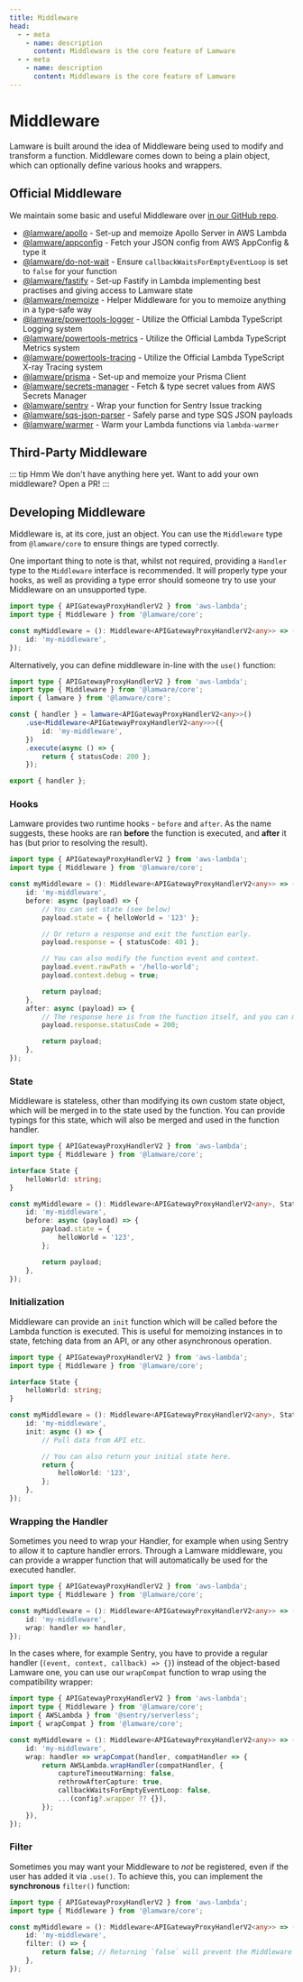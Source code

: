 ```yaml
---
title: Middleware
head:
  - - meta
    - name: description
      content: Middleware is the core feature of Lamware
  - - meta
    - name: description
      content: Middleware is the core feature of Lamware
---
```


# Middleware

Lamware is built around the idea of Middleware being used to modify and transform a function. Middleware comes down to being a plain object, which can optionally define various hooks and wrappers.

## Official Middleware

We maintain some basic and useful Middleware over [in our GitHub repo](https://github.com/evilkiwi/lamware/tree/master/packages).

- [@lamware/apollo](https://github.com/evilkiwi/lamware/tree/master/packages/apollo) - Set-up and memoize Apollo Server in AWS Lambda
- [@lamware/appconfig](https://github.com/evilkiwi/lamware/tree/master/packages/appconfig) - Fetch your JSON config from AWS AppConfig & type it
- [@lamware/do-not-wait](https://github.com/evilkiwi/lamware/tree/master/packages/do-not-wait) - Ensure `callbackWaitsForEmptyEventLoop` is set to `false` for your function
- [@lamware/fastify](https://github.com/evilkiwi/lamware/tree/master/packages/fastify) - Set-up Fastify in Lambda implementing best practises and giving access to Lamware state
- [@lamware/memoize](https://github.com/evilkiwi/lamware/tree/master/packages/memoize) - Helper Middleware for you to memoize anything in a type-safe way
- [@lamware/powertools-logger](https://github.com/evilkiwi/lamware/tree/master/packages/powertools-logger) - Utilize the Official Lambda TypeScript Logging system
- [@lamware/powertools-metrics](https://github.com/evilkiwi/lamware/tree/master/packages/powertools-metrics) - Utilize the Official Lambda TypeScript Metrics system
- [@lamware/powertools-tracing](https://github.com/evilkiwi/lamware/tree/master/packages/powertools-tracing) - Utilize the Official Lambda TypeScript X-ray Tracing system
- [@lamware/prisma](https://github.com/evilkiwi/lamware/tree/master/packages/prisma) - Set-up and memoize your Prisma Client
- [@lamware/secrets-manager](https://github.com/evilkiwi/lamware/tree/master/packages/secrets-manager) - Fetch & type secret values from AWS Secrets Manager
- [@lamware/sentry](https://github.com/evilkiwi/lamware/tree/master/packages/sentry) - Wrap your function for Sentry Issue tracking
- [@lamware/sqs-json-parser](https://github.com/evilkiwi/lamware/tree/master/packages/sqs-json-parser) - Safely parse and type SQS JSON payloads
- [@lamware/warmer](https://github.com/evilkiwi/lamware/tree/master/packages/warmer) - Warm your Lambda functions via `lambda-warmer`

## Third-Party Middleware

::: tip Hmm
We don't have anything here yet. Want to add your own middleware? Open a PR!
:::

## Developing Middleware

Middleware is, at its core, just an object. You can use the `Middleware` type from `@lamware/core` to ensure things are typed correctly.

One important thing to note is that, whilst not required, providing a `Handler` type to the `Middleware` interface is recommended. It will properly type your hooks, as well as providing a type error should someone try to use your Middleware on an unsupported type.

```typescript
import type { APIGatewayProxyHandlerV2 } from 'aws-lambda';
import type { Middleware } from '@lamware/core';

const myMiddleware = (): Middleware<APIGatewayProxyHandlerV2<any>> => ({
    id: 'my-middleware',
});
```

Alternatively, you can define middleware in-line with the `use()` function:

```typescript
import type { APIGatewayProxyHandlerV2 } from 'aws-lambda';
import type { Middleware } from '@lamware/core';
import { lamware } from '@lamware/core';

const { handler } = lamware<APIGatewayProxyHandlerV2<any>>()
    .use<Middleware<APIGatewayProxyHandlerV2<any>>>({
        id: 'my-middleware',
    })
    .execute(async () => {
        return { statusCode: 200 };
    });

export { handler };
```

### Hooks

Lamware provides two runtime hooks - `before` and `after`. As the name suggests, these hooks are ran **before** the function is executed, and **after** it has (but prior to resolving the result).

```typescript
import type { APIGatewayProxyHandlerV2 } from 'aws-lambda';
import type { Middleware } from '@lamware/core';

const myMiddleware = (): Middleware<APIGatewayProxyHandlerV2<any>> => ({
    id: 'my-middleware',
    before: async (payload) => {
        // You can set state (see below)
        payload.state = { helloWorld = '123' };

        // Or return a response and exit the function early.
        payload.response = { statusCode: 401 };

        // You can also modify the function event and context.
        payload.event.rawPath = '/hello-world';
        payload.context.debug = true;

        return payload;
    },
    after: async (payload) => {
        // The response here is from the function itself, and you can modify it.
        payload.response.statusCode = 200;

        return payload;
    },
});
```

### State

Middleware is stateless, other than modifying its own custom state object, which will be merged in to the state used by the function. You can provide typings for this state, which will also be merged and used in the function handler.

```typescript
import type { APIGatewayProxyHandlerV2 } from 'aws-lambda';
import type { Middleware } from '@lamware/core';

interface State {
    helloWorld: string;
}

const myMiddleware = (): Middleware<APIGatewayProxyHandlerV2<any>, State> => ({
    id: 'my-middleware',
    before: async (payload) => {
        payload.state = {
            helloWorld = '123',
        };

        return payload;
    },
});
```

### Initialization

Middleware can provide an `init` function which will be called before the Lambda function is executed. This is useful for memoizing instances in to state, fetching data from an API, or any other asynchronous operation.

```typescript
import type { APIGatewayProxyHandlerV2 } from 'aws-lambda';
import type { Middleware } from '@lamware/core';

interface State {
    helloWorld: string;
}

const myMiddleware = (): Middleware<APIGatewayProxyHandlerV2<any>, State> => ({
    id: 'my-middleware',
    init: async () => {
        // Pull data from API etc.

        // You can also return your initial state here.
        return {
            helloWorld: '123',
        };
    },
});
```

### Wrapping the Handler

Sometimes you need to wrap your Handler, for example when using Sentry to allow it to capture handler errors. Through a Lamware middleware, you can provide a wrapper function that will automatically be used for the executed handler.

```typescript
import type { APIGatewayProxyHandlerV2 } from 'aws-lambda';
import type { Middleware } from '@lamware/core';

const myMiddleware = (): Middleware<APIGatewayProxyHandlerV2<any>> => ({
    id: 'my-middleware',
    wrap: handler => handler,
});
```

In the cases where, for example Sentry, you have to provide a regular handler (`(event, context, callback) => {}`) instead of the object-based Lamware one, you can use our `wrapCompat` function to wrap using the compatibility wrapper:

```typescript
import type { APIGatewayProxyHandlerV2 } from 'aws-lambda';
import type { Middleware } from '@lamware/core';
import { AWSLambda } from '@sentry/serverless';
import { wrapCompat } from '@lamware/core';

const myMiddleware = (): Middleware<APIGatewayProxyHandlerV2<any>> => ({
    id: 'my-middleware',
    wrap: handler => wrapCompat(handler, compatHandler => {
        return AWSLambda.wrapHandler(compatHandler, {
            captureTimeoutWarning: false,
            rethrowAfterCapture: true,
            callbackWaitsForEmptyEventLoop: false,
            ...(config?.wrapper ?? {}),
        });
    }),
});
```

### Filter

Sometimes you may want your Middleware to _not_ be registered, even if the user has added it via `.use()`. To achieve this, you can implement the **synchronous** `filter()` function:

```typescript
import type { APIGatewayProxyHandlerV2 } from 'aws-lambda';
import type { Middleware } from '@lamware/core';

const myMiddleware = (): Middleware<APIGatewayProxyHandlerV2<any>> => ({
    id: 'my-middleware',
    filter: () => {
        return false; // Returning `false` will prevent the Middleware being registered.
    },
});
```
